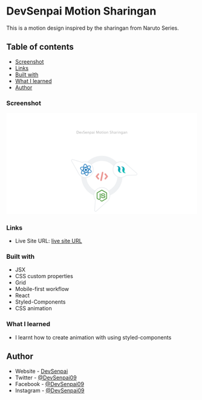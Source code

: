 # DevSenpai Motion Sharingan

This is a motion design inspired by the sharingan from Naruto Series.

## Table of contents

- [Screenshot](#screenshot)
- [Links](#links)
- [Built with](#built-with)
- [What I learned](#what-i-learned)
- [Author](#author)

### Screenshot

![](./screenshot.png)

### Links

- Live Site URL: [live site URL](https://devsenpai-motion-sharingan.netlify.app/)

### Built with

- JSX
- CSS custom properties
- Grid
- Mobile-first workflow
- React
- Styled-Components
- CSS animation

### What I learned

- I learnt how to create animation with using styled-components

## Author

- Website - [DevSenpai](https://www.your-site.com)
- Twitter - [@DevSenpai09](https://twitter.com/DevSenpai09)
- Facebook - [@DevSenpai09](https://web.facebook.com/devsenpaio09)
- Instagram - [@DevSenpai09](https://www.instagram.com/devsenpai09)
